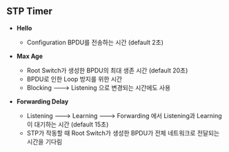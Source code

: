 STP Timer
---

- **Hello**
  - Configuration BPDU를 전송하는 시간 (default 2초)

- **Max Age**
  - Root Switch가 생성한 BPDU의 최대 생존 시간 (default 20초)
  - BPDU로 인한 Loop 방지를 위한 시간
  - Blocking ---> Listening 으로 변경되는 시간에도 사용

- **Forwarding Delay**
  - Listening ---> Learning ---> Forwarding 에서 Listening과 Learning이 대기하는 시간 (default 15초)
  - STP가 작동할 때 Root Switch가 생성한 BPDU가 전체 네트워크로 전달되는 시간을 기다림

